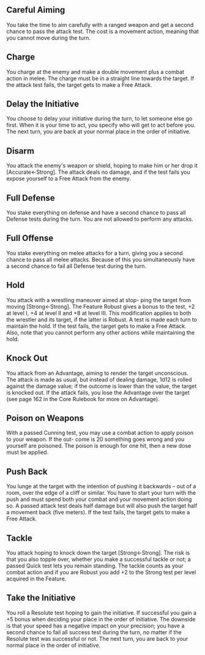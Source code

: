 ## Careful Aiming
You take the time to aim carefully with a ranged weapon and get a second chance to pass the attack test. The cost is a movement action, meaning that you cannot move during the turn.
## Charge
You charge at the enemy and make a double movement plus a combat action in melee. The charge must be in a straight line towards the target. If the attack test fails, the target gets to make a Free Attack.
## Delay the Initiative
You choose to delay your initiative during the turn, to let someone else go first. When it is your time to act, you specify who will get to act before you. The next turn, you are back at your normal place in the order of initiative.
## Disarm
You attack the enemy's weapon or shield, hoping to make him or her drop it \[Accurate←Strong\]. The attack deals no damage, and if the test fails you expose yourself to a Free Attack from the enemy.
## Full Defense
You stake everything on defense and have a second chance to pass all Defense tests during the turn. You are not allowed to perform any attacks.
## Full Offense
You stake everything on melee attacks for a turn, giving you a second chance to pass all melee attacks. Because of this you simultaneously have a second chance to fail all Defense test during the turn.
## Hold
You attack with a wrestling maneuver aimed at stop- ping the target from moving \[Strong←Strong\]. The Feature Robust gives a bonus to the test, +2 at level I, +4 at level II and +8 at level III. This modification applies to both the wrestler and its target, if the latter is Robust. A test is made each turn to maintain the hold. If the test fails, the target gets to make a Free Attack. Also, note that you cannot perform any other actions while maintaining the hold.
## Knock Out
You attack from an Advantage, aiming to render the target unconscious. The attack is made as usual, but instead of dealing damage, 1d12 is rolled against the damage value; if the outcome is lower than the value, the target is knocked out. If the attack fails, you lose the Advantage over the target (see page 162 in the Core Rulebook for more on Advantage).
## Poison on Weapons
With a passed Cunning test, you may use a combat action to apply poison to your weapon. If the out- come is 20 something goes wrong and you yourself are poisoned. The poison is enough for one hit, then a new dose must be applied.
## Push Back
You lunge at the target with the intention of pushing it backwards – out of a room, over the edge of a cliff or similar. You have to start your turn with the push and must spend both your combat and your movement action doing so. A passed attack test deals half damage but will also push the target half a movement back (five meters). If the test fails, the target gets to make a Free Attack.
## Tackle
You attack hoping to knock down the target \[Strong←Strong\]. The risk is that you also topple over, whether you make a successful tackle or not; a passed Quick test lets you remain standing. The tackle counts as your combat action and if you are Robust you add +2 to the Strong test per level acquired in the Feature.
## Take the Initiative
You roll a Resolute test hoping to gain the initiative. If successful you gain a +5 bonus when deciding your place in the order of initiative. The downside is that your speed has a negative impact on your precision; you have a second chance to fail all success test during the turn, no matter if the Resolute test was successful or not. The next turn, you are back to your normal place in the order of initiative.